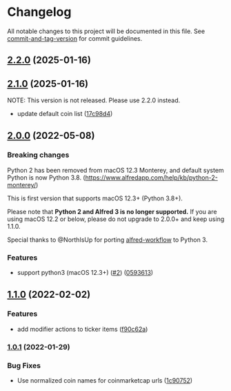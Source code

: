# Changelog

All notable changes to this project will be documented in this file. See [commit-and-tag-version](https://github.com/absolute-version/commit-and-tag-version) for commit guidelines.

## [2.2.0](https://github.com/bskim45/alfred-coin-ticker/compare/2.1.0...2.2.0) (2025-01-16)


## [2.1.0](https://github.com/bskim45/alfred-coin-ticker/compare/2.0.0...2.1.0) (2025-01-16)

NOTE: This version is not released. Please use 2.2.0 instead.

* update default coin list ([17c98d4](https://github.com/bskim45/alfred-coin-ticker/commit/17c98d4b40a6f9a2c9ee92968ab8b574344b5713))


## [2.0.0](https://github.com/bskim45/alfred-coin-ticker/compare/1.1.0...2.0.0) (2022-05-08)

### Breaking changes

Python 2 has been removed from macOS 12.3 Monterey,
and default system Python is now Python 3.8.
(https://www.alfredapp.com/help/kb/python-2-monterey/)

This is first version that supports macOS 12.3+ (Python 3.8+).

Please note that **Python 2 and Alfred 3 is no longer supported.**
If you are using macOS 12.2 or below, please do not upgrade to 2.0.0+
and keep using 1.1.0.

Special thanks to @NorthIsUp for porting [alfred-workflow](https://github.com/NorthIsUp/alfred-workflow-py3) to Python 3.

### Features

* support python3 (macOS 12.3+) ([#2](https://github.com/bskim45/alfred-coin-ticker/issues/2)) ([0593613](https://github.com/bskim45/alfred-coin-ticker/commit/0593613b9e279e63148f4bdbdfcf2071121ddea0))


## [1.1.0](https://github.com/bskim45/alfred-coin-ticker/compare/1.0.1...1.1.0) (2022-02-02)

### Features

* add modifier actions to ticker items ([f90c62a](https://github.com/bskim45/alfred-coin-ticker/commit/f90c62ac97f586511e09c4decab148afb740ed74))


### [1.0.1](https://github.com/bskim45/alfred-coin-ticker/compare/1.0.0...1.0.1) (2022-01-29)

### Bug Fixes

* Use normalized coin names for coinmarketcap urls ([1c90752](https://github.com/bskim45/alfred-coin-ticker/commit/1c90752d64840ebd98f3bae26287d4699b872328))

